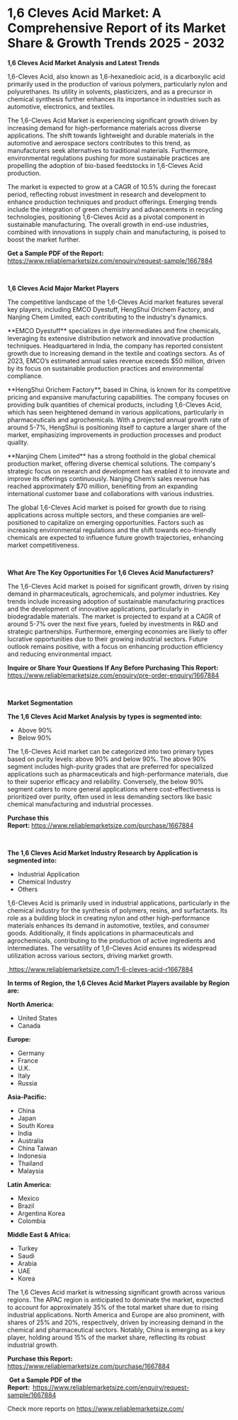 <p><h1>1,6 Cleves Acid Market: A Comprehensive Report of its Market Share & Growth Trends 2025 - 2032</h1></p><p><strong>1,6 Cleves Acid Market Analysis and Latest Trends</strong></p>
<p><p>1,6-Cleves Acid, also known as 1,6-hexanedioic acid, is a dicarboxylic acid primarily used in the production of various polymers, particularly nylon and polyurethanes. Its utility in solvents, plasticizers, and as a precursor in chemical synthesis further enhances its importance in industries such as automotive, electronics, and textiles.</p><p>The 1,6-Cleves Acid Market is experiencing significant growth driven by increasing demand for high-performance materials across diverse applications. The shift towards lightweight and durable materials in the automotive and aerospace sectors contributes to this trend, as manufacturers seek alternatives to traditional materials. Furthermore, environmental regulations pushing for more sustainable practices are propelling the adoption of bio-based feedstocks in 1,6-Cleves Acid production.</p><p>The market is expected to grow at a CAGR of 10.5% during the forecast period, reflecting robust investment in research and development to enhance production techniques and product offerings. Emerging trends include the integration of green chemistry and advancements in recycling technologies, positioning 1,6-Cleves Acid as a pivotal component in sustainable manufacturing. The overall growth in end-use industries, combined with innovations in supply chain and manufacturing, is poised to boost the market further.</p></p>
<p><strong>Get a Sample PDF of the Report:&nbsp;</strong> <a href="https://www.reliablemarketsize.com/enquiry/request-sample/1667884?utm_campaign=3431&utm_medium=2&utm_source=Github&utm_content=ia&utm_term=23032025&utm_id=16-cleves-acid">https://www.reliablemarketsize.com/enquiry/request-sample/1667884</a></p>
<p>&nbsp;</p>
<p><strong>1,6 Cleves Acid Major Market Players</strong></p>
<p><p>The competitive landscape of the 1,6-Cleves Acid market features several key players, including EMCO Dyestuff, HengShui Orichem Factory, and Nanjing Chem Limited, each contributing to the industry's dynamics.</p><p>**EMCO Dyestuff** specializes in dye intermediates and fine chemicals, leveraging its extensive distribution network and innovative production techniques. Headquartered in India, the company has reported consistent growth due to increasing demand in the textile and coatings sectors. As of 2023, EMCO’s estimated annual sales revenue exceeds $50 million, driven by its focus on sustainable production practices and environmental compliance.</p><p>**HengShui Orichem Factory**, based in China, is known for its competitive pricing and expansive manufacturing capabilities. The company focuses on providing bulk quantities of chemical products, including 1,6-Cleves Acid, which has seen heightened demand in various applications, particularly in pharmaceuticals and agrochemicals. With a projected annual growth rate of around 5-7%, HengShui is positioning itself to capture a larger share of the market, emphasizing improvements in production processes and product quality.</p><p>**Nanjing Chem Limited** has a strong foothold in the global chemical production market, offering diverse chemical solutions. The company's strategic focus on research and development has enabled it to innovate and improve its offerings continuously. Nanjing Chem’s sales revenue has reached approximately $70 million, benefiting from an expanding international customer base and collaborations with various industries.</p><p>The global 1,6-Cleves Acid market is poised for growth due to rising applications across multiple sectors, and these companies are well-positioned to capitalize on emerging opportunities. Factors such as increasing environmental regulations and the shift towards eco-friendly chemicals are expected to influence future growth trajectories, enhancing market competitiveness.</p></p>
<p>&nbsp;</p>
<p><strong>What Are The Key Opportunities For 1,6 Cleves Acid Manufacturers?</strong></p>
<p><p>The 1,6-Cleves Acid market is poised for significant growth, driven by rising demand in pharmaceuticals, agrochemicals, and polymer industries. Key trends include increasing adoption of sustainable manufacturing practices and the development of innovative applications, particularly in biodegradable materials. The market is projected to expand at a CAGR of around 5-7% over the next five years, fueled by investments in R&D and strategic partnerships. Furthermore, emerging economies are likely to offer lucrative opportunities due to their growing industrial sectors. Future outlook remains positive, with a focus on enhancing production efficiency and reducing environmental impact.</p></p>
<p><strong>Inquire or Share Your Questions If Any Before Purchasing This Report:</strong> <a href="https://www.reliablemarketsize.com/enquiry/pre-order-enquiry/1667884?utm_campaign=3431&utm_medium=2&utm_source=Github&utm_content=ia&utm_term=23032025&utm_id=16-cleves-acid">https://www.reliablemarketsize.com/enquiry/pre-order-enquiry/1667884</a></p>
<p>&nbsp;</p>
<p><strong>Market Segmentation</strong></p>
<p><strong>The 1,6 Cleves Acid Market Analysis by types is segmented into:</strong></p>
<p><ul><li>Above 90%</li><li>Below 90%</li></ul></p>
<p><p>The 1,6-Cleves Acid market can be categorized into two primary types based on purity levels: above 90% and below 90%. The above 90% segment includes high-purity grades that are preferred for specialized applications such as pharmaceuticals and high-performance materials, due to their superior efficacy and reliability. Conversely, the below 90% segment caters to more general applications where cost-effectiveness is prioritized over purity, often used in less demanding sectors like basic chemical manufacturing and industrial processes.</p></p>
<p><strong>Purchase this Report:&nbsp;</strong><a href="https://www.reliablemarketsize.com/purchase/1667884?utm_campaign=3431&utm_medium=2&utm_source=Github&utm_content=ia&utm_term=23032025&utm_id=16-cleves-acid">https://www.reliablemarketsize.com/purchase/1667884</a></p>
<p>&nbsp;</p>
<p><strong>The 1,6 Cleves Acid Market Industry Research by Application is segmented into:</strong></p>
<p><ul><li>Industrial Application</li><li>Chemical Industry</li><li>Others</li></ul></p>
<p><p>1,6-Cleves Acid is primarily used in industrial applications, particularly in the chemical industry for the synthesis of polymers, resins, and surfactants. Its role as a building block in creating nylon and other high-performance materials enhances its demand in automotive, textiles, and consumer goods. Additionally, it finds applications in pharmaceuticals and agrochemicals, contributing to the production of active ingredients and intermediates. The versatility of 1,6-Cleves Acid ensures its widespread utilization across various sectors, driving market growth.</p></p>
<p><a href="https://www.reliablemarketsize.com/1-6-cleves-acid-r1667884?utm_campaign=3431&utm_medium=2&utm_source=Github&utm_content=ia&utm_term=23032025&utm_id=16-cleves-acid">&nbsp;https://www.reliablemarketsize.com/1-6-cleves-acid-r1667884</a></p>
<p><strong>In terms of Region, the 1,6 Cleves Acid Market Players available by Region are:</strong></p>
<p>
    <p> <strong> North America: </strong>
        <ul>
            <li>United States</li>
            <li>Canada</li>
        </ul>
        </p> 
    <p> <strong> Europe: </strong>
        <ul>
            <li>Germany</li>
            <li>France</li>
            <li>U.K.</li>
            <li>Italy</li>
            <li>Russia</li>
        </ul>
        </p> 
    <p> <strong> Asia-Pacific: </strong>
        <ul>
            <li>China</li>
            <li>Japan</li>
            <li>South Korea</li>
            <li>India</li>
            <li>Australia</li>
            <li>China Taiwan</li>
            <li>Indonesia</li>
            <li>Thailand</li>
            <li>Malaysia</li>
        </ul>
        </p> 
    <p> <strong> Latin America: </strong>
        <ul>
            <li>Mexico</li>
            <li>Brazil</li>
            <li>Argentina Korea</li>
            <li>Colombia</li>
        </ul>
        </p> 
    <p> <strong> Middle East & Africa: </strong>
        <ul>
            <li>Turkey</li>
            <li>Saudi</li>
            <li>Arabia</li>
            <li>UAE</li>
            <li>Korea</li>
        </ul>
    </p>
    </p>
<p><p>The 1,6 Cleves Acid market is witnessing significant growth across various regions. The APAC region is anticipated to dominate the market, expected to account for approximately 35% of the total market share due to rising industrial applications. North America and Europe are also prominent, with shares of 25% and 20%, respectively, driven by increasing demand in the chemical and pharmaceutical sectors. Notably, China is emerging as a key player, holding around 15% of the market share, reflecting its robust industrial growth.</p></p>
<p><strong>Purchase this Report: </strong><a href="https://www.reliablemarketsize.com/purchase/1667884?utm_campaign=3431&utm_medium=2&utm_source=Github&utm_content=ia&utm_term=23032025&utm_id=16-cleves-acid">https://www.reliablemarketsize.com/purchase/1667884</a></p>
<p>&nbsp;<strong>Get a Sample PDF of the Report:&nbsp;&nbsp;</strong><a href="https://www.reliablemarketsize.com/enquiry/request-sample/1667884?utm_campaign=3431&utm_medium=2&utm_source=Github&utm_content=ia&utm_term=23032025&utm_id=16-cleves-acid">https://www.reliablemarketsize.com/enquiry/request-sample/1667884</a></p>
<p><strong></strong></p>
<p>Check more reports on <a href="https://www.reliablemarketsize.com/?utm_campaign=3431&utm_medium=2&utm_source=Github&utm_content=ia&utm_term=23032025&utm_id=16-cleves-acid">https://www.reliablemarketsize.com/</a></p>